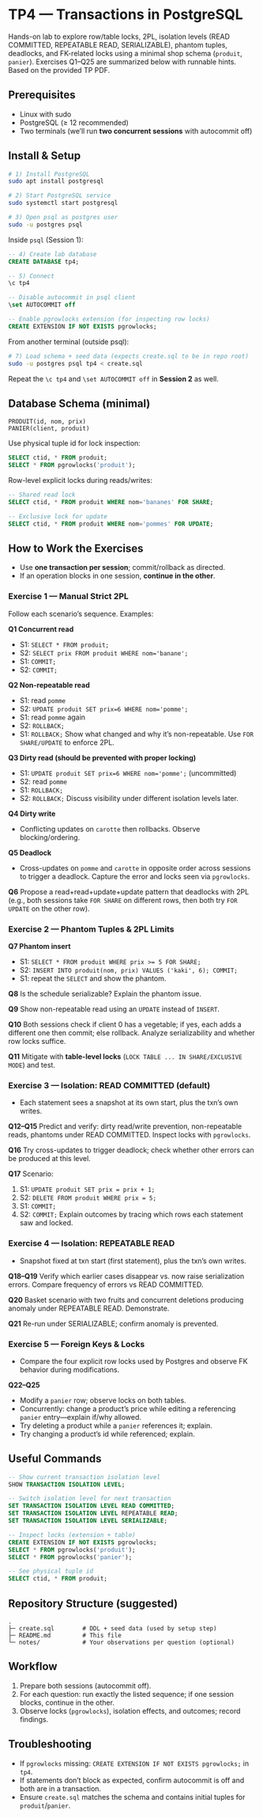 # TP4 — Transactions in PostgreSQL

Hands-on lab to explore row/table locks, 2PL, isolation levels (READ COMMITTED, REPEATABLE READ, SERIALIZABLE), phantom tuples, deadlocks, and FK-related locks using a minimal shop schema (`produit`, `panier`). Exercises Q1–Q25 are summarized below with runnable hints. Based on the provided TP PDF.

## Prerequisites

- Linux with sudo
- PostgreSQL (≥ 12 recommended)
- Two terminals (we’ll run **two concurrent sessions** with autocommit off)

## Install & Setup

```bash
# 1) Install PostgreSQL
sudo apt install postgresql

# 2) Start PostgreSQL service
sudo systemctl start postgresql

# 3) Open psql as postgres user
sudo -u postgres psql
```

Inside `psql` (Session 1):

```sql
-- 4) Create lab database
CREATE DATABASE tp4;

-- 5) Connect
\c tp4

-- Disable autocommit in psql client
\set AUTOCOMMIT off

-- Enable pgrowlocks extension (for inspecting row locks)
CREATE EXTENSION IF NOT EXISTS pgrowlocks;
```

From another terminal (outside psql):

```bash
# 7) Load schema + seed data (expects create.sql to be in repo root)
sudo -u postgres psql tp4 < create.sql
```

Repeat the `\c tp4` and `\set AUTOCOMMIT off` in **Session 2** as well.

## Database Schema (minimal)

```
PRODUIT(id, nom, prix)
PANIER(client, produit)
```

Use physical tuple id for lock inspection:

```sql
SELECT ctid, * FROM produit;
SELECT * FROM pgrowlocks('produit');
```

Row-level explicit locks during reads/writes:

```sql
-- Shared read lock
SELECT ctid, * FROM produit WHERE nom='bananes' FOR SHARE;

-- Exclusive lock for update
SELECT ctid, * FROM produit WHERE nom='pommes' FOR UPDATE;
```

## How to Work the Exercises

- Use **one transaction per session**; commit/rollback as directed.
- If an operation blocks in one session, **continue in the other**.

### Exercise 1 — Manual Strict 2PL

Follow each scenario’s sequence. Examples:

**Q1 Concurrent read**
- S1: `SELECT * FROM produit;`
- S2: `SELECT prix FROM produit WHERE nom='banane';`
- S1: `COMMIT;`
- S2: `COMMIT;`

**Q2 Non-repeatable read**
- S1: read `pomme`
- S2: `UPDATE produit SET prix=6 WHERE nom='pomme';`
- S1: read `pomme` again
- S2: `ROLLBACK;`
- S1: `ROLLBACK;`
Show what changed and why it’s non-repeatable. Use `FOR SHARE/UPDATE` to enforce 2PL.

**Q3 Dirty read (should be prevented with proper locking)**
- S1: `UPDATE produit SET prix=6 WHERE nom='pomme';` (uncommitted)
- S2: read `pomme`
- S1: `ROLLBACK;`
- S2: `ROLLBACK;`
Discuss visibility under different isolation levels later.

**Q4 Dirty write**
- Conflicting updates on `carotte` then rollbacks. Observe blocking/ordering.

**Q5 Deadlock**
- Cross-updates on `pomme` and `carotte` in opposite order across sessions to trigger a deadlock. Capture the error and locks seen via `pgrowlocks`.

**Q6** Propose a read+read+update+update pattern that deadlocks with 2PL (e.g., both sessions take `FOR SHARE` on different rows, then both try `FOR UPDATE` on the other row).

### Exercise 2 — Phantom Tuples & 2PL Limits

**Q7 Phantom insert**
- S1: `SELECT * FROM produit WHERE prix >= 5 FOR SHARE;`
- S2: `INSERT INTO produit(nom, prix) VALUES ('kaki', 6); COMMIT;`
- S1: repeat the `SELECT` and show the phantom.

**Q8** Is the schedule serializable? Explain the phantom issue.

**Q9** Show non-repeatable read using an `UPDATE` instead of `INSERT`.

**Q10** Both sessions check if client 0 has a vegetable; if yes, each adds a different one then commit; else rollback. Analyze serializability and whether row locks suffice.

**Q11** Mitigate with **table-level locks** (`LOCK TABLE ... IN SHARE/EXCLUSIVE MODE`) and test.

### Exercise 3 — Isolation: READ COMMITTED (default)

- Each statement sees a snapshot at its own start, plus the txn’s own writes.

**Q12–Q15** Predict and verify: dirty read/write prevention, non-repeatable reads, phantoms under READ COMMITTED. Inspect locks with `pgrowlocks`.

**Q16** Try cross-updates to trigger deadlock; check whether other errors can be produced at this level.

**Q17** Scenario:
1) S1: `UPDATE produit SET prix = prix + 1;`
2) S2: `DELETE FROM produit WHERE prix = 5;`
3) S1: `COMMIT;`
4) S2: `COMMIT;`
Explain outcomes by tracing which rows each statement saw and locked.

### Exercise 4 — Isolation: REPEATABLE READ

- Snapshot fixed at txn start (first statement), plus the txn’s own writes.

**Q18–Q19** Verify which earlier cases disappear vs. now raise serialization errors. Compare frequency of errors vs READ COMMITTED.

**Q20** Basket scenario with two fruits and concurrent deletions producing anomaly under REPEATABLE READ. Demonstrate.

**Q21** Re-run under SERIALIZABLE; confirm anomaly is prevented.

### Exercise 5 — Foreign Keys & Locks

- Compare the four explicit row locks used by Postgres and observe FK behavior during modifications.

**Q22–Q25**
- Modify a `panier` row; observe locks on both tables.
- Concurrently: change a product’s price while editing a referencing `panier` entry—explain if/why allowed.
- Try deleting a product while a `panier` references it; explain.
- Try changing a product’s id while referenced; explain.

## Useful Commands

```sql
-- Show current transaction isolation level
SHOW TRANSACTION ISOLATION LEVEL;

-- Switch isolation level for next transaction
SET TRANSACTION ISOLATION LEVEL READ COMMITTED;
SET TRANSACTION ISOLATION LEVEL REPEATABLE READ;
SET TRANSACTION ISOLATION LEVEL SERIALIZABLE;

-- Inspect locks (extension + table)
CREATE EXTENSION IF NOT EXISTS pgrowlocks;
SELECT * FROM pgrowlocks('produit');
SELECT * FROM pgrowlocks('panier');

-- See physical tuple id
SELECT ctid, * FROM produit;
```

## Repository Structure (suggested)

```
.
├─ create.sql        # DDL + seed data (used by setup step)
├─ README.md         # This file
└─ notes/            # Your observations per question (optional)
```

## Workflow

1) Prepare both sessions (autocommit off).
2) For each question: run exactly the listed sequence; if one session blocks, continue in the other.
3) Observe locks (`pgrowlocks`), isolation effects, and outcomes; record findings.

## Troubleshooting

- If `pgrowlocks` missing: `CREATE EXTENSION IF NOT EXISTS pgrowlocks;` in `tp4`.
- If statements don’t block as expected, confirm autocommit is off and both are in a transaction.
- Ensure `create.sql` matches the schema and contains initial tuples for `produit`/`panier`.

